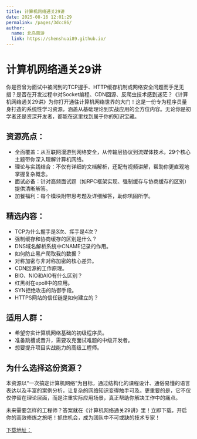 ```yaml
---
title: 计算机网络通关29讲
date: 2025-08-16 12:01:29
permalink: /pages/3dcc86/
author: 
  name: 北鸟南游
  link: https://shenshuai89.github.io/
---
```


# 计算机网络通关29讲
你是否曾为面试中被问到的TCP握手、HTTP缓存机制或网络安全问题而手足无措？是否在开发过程中对Socket编程、CDN回源、反爬虫技术感到迷茫？《计算机网络通关29讲》为你打开通往计算机网络世界的大门！这是一份专为程序员量身打造的系统性学习资源，涵盖从基础理论到实战应用的全方位内容。无论你是初学者还是资深开发者，都能在这里找到属于你的知识宝藏。

## 资源亮点：

- 全面覆盖：从互联网漫游到网络安全，从传输层协议到流媒体技术，29个核心主题带你深入理解计算机网络。
- 理论与实践结合：不仅有详细的文档解析，还配有视频讲解，帮助你更直观地掌握复杂概念。
- 面试必备：针对高频面试题（如RPC框架实现、强制缓存与协商缓存的区别）提供清晰解答。
- 加餐福利：每个模块附带思考题及详细解答，助你巩固所学。


## 精选内容：

- TCP为什么握手是3次、挥手是4次？
- 强制缓存和协商缓存的区别是什么？
- DNS域名解析系统中CNAME记录的作用。
- 如何防止黑产爬取我的数据？
- 对称加密与非对称加密的核心差异。
- CDN回源的工作原理。
- BIO、NIO和AIO有什么区别？
- 红黑树在epoll中的应用。
- SYN拒绝攻击的防御手段。
- HTTPS网站的信任链是如何建立的？


## 适用人群：

- 希望夯实计算机网络基础的初级程序员。
- 准备跳槽或晋升，需要攻克面试难题的中级开发者。
- 想要提升项目实战能力的高级工程师。

## 为什么选择这份资源？
本资源以“一次搞定计算机网络”为目标，通过结构化的课程设计、通俗易懂的语言表达以及丰富的案例分析，让复杂的网络知识变得触手可及。更重要的是，它不仅仅停留在理论层面，而是注重实际应用场景，真正帮助你解决工作中的痛点。

未来需要怎样的工程师？答案就在《计算机网络通关29讲》里！立即下载，开启你的高效修炼之旅吧！抓住机会，成为团队中不可或缺的技术专家！

[下载地址：](https://pan.quark.cn/s/6dcb95ad2e70#/list/share)